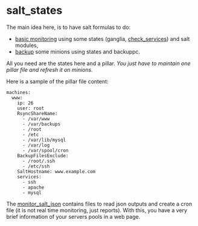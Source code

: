 # salt_states

The main idea here, is to have salt formulas to do:
 - [basic monitoring](monitor_salt_json/README.md) using some states (ganglia, [check_services](check_services/README.md)) and salt modules, 
 - [backup](backuppc_add_client/README.md) some minions using states and backuppc.

All you need are the states here and a pillar. _You just have to maintain one pillar file and refresh it on minions._

Here is a sample of the pillar file content:

```
machines:
  www:
    ip: 26
    user: root
    RsyncShareName:
      - /var/www
      - /var/backups
      - /root
      - /etc
      - /var/lib/mysql
      - /var/log
      - /var/spool/cron
    BackupFilesExclude:
      - /root/.ssh
      - /etc/ssh
    SaltHostname: www.example.com
    services:
      - ssh
      - apache
      - mysql

```

The [monitor_salt_json](monitor_salt_json/README.md) contains files to read json outputs and create a cron file (it is not real time monitoring, just reports). With this, you have a very brief information of your servers pools in a web page.
